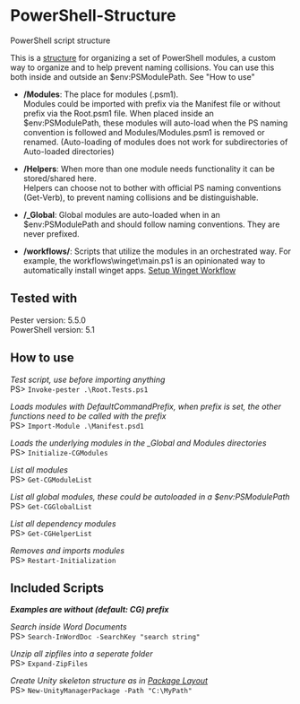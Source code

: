 # PowerShell-Structure

PowerShell script structure

This is a [structure](https://chosengambit.com/2023/10/ict/organizing-powershell-modules-with-commandprefixes/) for organizing a set of PowerShell modules, a custom way to organize and to help prevent naming collisions.
You can use this both inside and outside an $env:PSModulePath. See "How to use"  

- **/Modules**: The place for modules (.psm1).  
  Modules could be imported with prefix via the Manifest file or without prefix via the Root.psm1 file.
  When placed inside an $env:PSModulePath, these modules will auto-load when the PS naming convention is followed and Modules/Modules.psm1 is removed or renamed. (Auto-loading of modules does not work for subdirectories of Auto-loaded directories)

- **/Helpers**: When more than one module needs functionality it can be stored/shared here.  
  Helpers can choose not to bother with official PS naming conventions (Get-Verb), to prevent naming collisions and be distinguishable.

- **/_Global**: Global modules are auto-loaded when in an $env:PSModulePath and should follow naming conventions. They are never prefixed.

- **/workflows/**: Scripts that utilize the modules in an orchestrated way. For example, the workflows\winget\main.ps1 is an opinionated way to automatically install winget apps. [Setup Winget Workflow](_Documentation/workflow_winget.md)  

## Tested with

Pester version: 5.5.0  
PowerShell version: 5.1

## How to use

_Test script, use before importing anything_  
PS> `Invoke-pester .\Root.Tests.ps1`

_Loads modules with DefaultCommandPrefix, when prefix is set, the other functions need to be called with the prefix_  
PS> `Import-Module .\Manifest.psd1`

_Loads the underlying modules in the \_Global and Modules directories_  
PS> `Initialize-CGModules`

_List all modules_  
PS> `Get-CGModuleList`

_List all global modules, these could be autoloaded in a $env:PSModulePath_  
PS> `Get-CGGlobalList`

_List all dependency modules_  
PS> `Get-CGHelperList`

_Removes and imports modules_  
PS> `Restart-Initialization`

## Included Scripts

**_Examples are without (default: CG) prefix_**

_Search inside Word Documents_  
PS> `Search-InWordDoc -SearchKey "search string"`

_Unzip all zipfiles into a seperate folder_  
PS> `Expand-ZipFiles`

_Create Unity skeleton structure as in [Package Layout](https://docs.unity3d.com/6000.1/Documentation/Manual/cus-layout.html)_  
PS> `New-UnityManagerPackage -Path "C:\MyPath"`